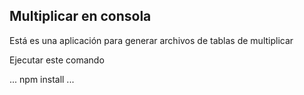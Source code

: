## Multiplicar en consola 

Está es una aplicación para generar archivos de tablas de multiplicar

Ejecutar este comando

...
npm install
...